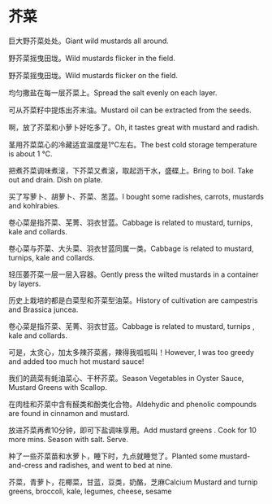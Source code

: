 # 芥菜

<p><span class="chinese">巨大野芥菜处处。</span><span class="english">Giant wild mustards all around.</span></p>

<p><span class="chinese">野芥菜摇曳田垅。</span><span class="english">Wild mustards flicker in the field.</span></p>

<p><span class="chinese">野芥菜摇曳田垅。</span><span class="english">Wild mustards flicker on the field.</span></p>

<p><span class="chinese">均匀撒盐在每一层芥菜上。</span><span class="english">Spread the salt evenly on each layer.</span></p>

<p><span class="chinese">可从芥菜籽中提炼出芥末油。</span><span class="english">Mustard oil can be extracted from the seeds.</span></p>

<p><span class="chinese">啊，放了芥菜和小萝卜好吃多了。</span><span class="english">Oh, it tastes great with mustard and radish.</span></p>

<p><span class="chinese">茎用芥菜菜心的冷藏适宜温度是1℃左右。</span><span class="english">The best cold storage temperature is about 1 ℃.</span></p>

<p><span class="chinese">把煮芥菜调味煮滚，下芥菜又煮滚，取起沥干水，盛碟上。</span><span class="english">Bring to boil. Take out and drain. Dish on plate.</span></p>

<p><span class="chinese">买了写萝卜、胡萝卜、芥菜、苤蓝。</span><span class="english">I bought some radishes, carrots, mustards and kohlrabies.</span></p>

<p><span class="chinese">卷心菜是指芥菜、芜菁、羽衣甘蓝。</span><span class="english">Cabbage is related to mustard, turnips, kale and collards.</span></p>

<p><span class="chinese">卷心菜与芥菜、大头菜、羽衣甘蓝同属一类。</span><span class="english">Cabbage is related to mustard, turnips, kale and collards.</span></p>

<p><span class="chinese">轻压萎芥菜一层一层入容器。</span><span class="english">Gently press the wilted mustards in a container by layers.</span></p>

<p><span class="chinese">历史上栽培的都是白菜型和芥菜型油菜。</span><span class="english">History of cultivation are campestris and Brassica juncea.</span></p>

<p><span class="chinese">卷心菜是指芥菜、芜菁、羽衣甘蓝。</span><span class="english">Cabbage is related to mustard, turnips , kale and collards.</span></p>

<p><span class="chinese">可是，太贪心，加太多辣芥菜酱，辣得我呱呱叫！</span><span class="english">However, I was too greedy and added too much hot mustard sauce!</span></p>

<p><span class="chinese">我们的蔬菜有蚝油菜心、干杯芥菜。</span><span class="english">Season Vegetables in Oyster Sauce, Mustard Greens with Scallop.</span></p>

<p><span class="chinese">在肉桂和芥菜中含有醛类和酚类化合物。</span><span class="english">Aldehydic and phenolic compounds are found in cinnamon and mustard.</span></p>

<p><span class="chinese">放进芥菜再煮10分钟，即可下盐调味享用。</span><span class="english">Add mustard greens . Cook for 10 more mins. Season with salt. Serve.</span></p>

<p><span class="chinese">种了一些芥菜苗和水萝卜，睡下时，九点就睡觉了。</span><span class="english">Planted some mustard-and-cress and radishes, and went to bed at nine.</span></p>

<p><span class="chinese">芥菜，青萝卜，花椰菜，甘蓝，豆类，奶酪，芝麻</span><span class="english">Calcium Mustard and turnip greens, broccoli, kale, legumes, cheese, sesame</span></p>

